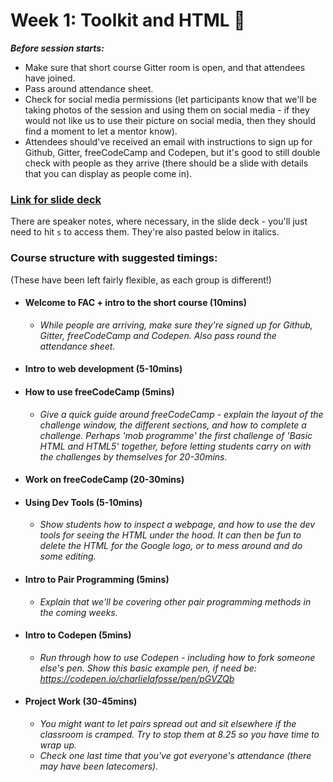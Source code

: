 # Week 1: Toolkit and HTML :seedling:

**_Before session starts:_**
- Make sure that short course Gitter room is open, and that attendees have joined.
- Pass around attendance sheet.
- Check for social media permissions (let participants know that we'll be taking photos of the session and using them on social media - if they would not like us to use their picture on social media, then they should find a moment to let a mentor know).
- Attendees should've received an email with instructions to sign up for Github, Gitter, freeCodeCamp and Codepen, but it's good to still double check with people as they arrive (there should be a slide with details that you can display as people come in).

### [Link for slide deck](http://facresources.com/slides/short-course-week1.html#/)

There are speaker notes, where necessary, in the slide deck - you'll just need to hit `s` to access them. They're also pasted below in italics.

### Course structure with suggested timings:

(These have been left fairly flexible, as each group is different!)

- #### Welcome to FAC + intro to the short course (10mins)
    - _While people are arriving, make sure they're signed up for Github, Gitter, freeCodeCamp and Codepen. Also pass round the attendance sheet._

- #### Intro to web development (5-10mins)

- #### How to use freeCodeCamp (5mins)
    -  _Give a quick guide around freeCodeCamp - explain the layout of the challenge window, the different sections, and how to complete a challenge. Perhaps 'mob programme' the first challenge of 'Basic HTML and HTML5' together, before letting students carry on with the challenges by themselves for 20-30mins._

- #### Work on freeCodeCamp (20-30mins)

- #### Using Dev Tools (5-10mins)
    - _Show students how to inspect a webpage, and how to use the dev tools for seeing the HTML under the hood. It can then be fun to delete the HTML for the Google logo, or to mess around and do some editing._

- #### Intro to Pair Programming (5mins)
    - _Explain that we'll be covering other pair programming methods in the coming weeks._

- #### Intro to Codepen (5mins)
    - _Run through how to use Codepen - including how to fork someone else's pen. Show this basic example pen, if need be: https://codepen.io/charlielafosse/pen/pGVZQb_

- #### Project Work (30-45mins)
    - _You might want to let pairs spread out and sit elsewhere if the classroom is cramped. Try to stop them at 8.25 so you have time to wrap up._
    - _Check one last time that you've got everyone's attendance (there may have been latecomers)._

